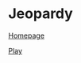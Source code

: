 # Jeopardy

[Homepage](https://github.com/CDplayerxOne/math-jeopardy/blob/main/src/routes/%2Bpage.svelte)

[Play](https://github.com/CDplayerxOne/math-jeopardy/blob/main/src/routes/play/%2Bpage.svelte)
